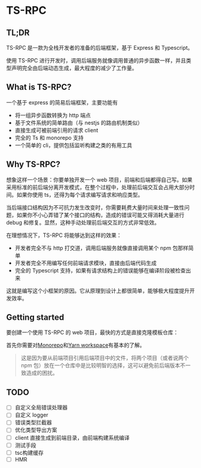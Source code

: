 # TS-RPC

## TL;DR

TS-RPC 是一款为全栈开发者的准备的后端框架，基于 Express 和 Typescript。

使用 TS-RPC 进行开发时，调用后端服务就像调用普通的异步函数一样，并且类型声明完全由后端动态生成，最大程度的减少了工作量。

## What is TS-RPC?

一个基于 express 的简易后端框架，主要功能有

- 将一组异步函数转换为 http 端点
- 基于文件系统的简单路由（与 nestjs 的路由机制类似）
- 直接生成可被前端引用的请求 client
- 完全的 Ts 和 monorepo 支持
- 一个简单的 cli，提供包括监听构建之类的有用工具

## Why TS-RPC?

想象这样一个场景：你要单独开发一个 web 项目，前端和后端都得自己写。如果采用标准的前后端分离开发模式，在整个过程中，处理前后端交互会占用大部分时间。如果你使用 ts，还得为每个请求编写请求和响应类型。

当后端接口结构因为不可抗力发生改变时，你需要耗费大量时间来处理一致性问题，如果你不小心弄错了某个接口的结构，造成的错误可能又得消耗大量进行 debug 和修复。显然，这种手动处理前后端交互的方式非常低效。

在理想情况下，TS-RPC 将能够达到这样的效果：

- 开发者完全不与 http 打交道，调用后端服务就像直接调用某个 npm 包那样简单
- 开发者完全不用编写任何前端请求模块，直接由后端代码生成
- 完全的 Typescript 支持，如果有请求结构上的错误能够在编译阶段被检查出来

这就是编写这个小框架的原因。它从原理到设计上都很简单，能够极大程度提升开发效率。

## Getting started

要创建一个使用 TS-RPC 的 web 项目，最快的方式是直接克隆模板仓库：

首先你需要对[Monorepo](https://monorepo.tools/)和[Yarn workspace](https://classic.yarnpkg.com/lang/en/docs/workspaces/)有基本的了解。

> 这是因为要从前端项目引用后端项目中的文件，将两个项目（或者说两个 npm 包）放在一个仓库中是比较明智的选择，这可以避免前后端版本不一致造成的困扰。

## TODO

- [ ] 自定义全局错误处理器
- [ ] 自定义 logger
- [ ] 错误类型拦截器
- [ ] 优化类型导出方案
- [ ] client 直接生成到前端目录，由前端构建系统编译
- [ ] 测试手段
- [ ] tsc构建缓存
- [ ] HMR
